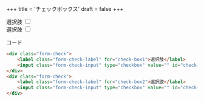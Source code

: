 +++
title = 'チェックボックス'
draft = false
+++

<div class="form-check">
    <label class="form-check-label" for="check-box1">選択肢</label>
    <input class="form-check-input" type="checkbox" value="" id="check-box1">
</div>
<div class="form-check">
    <label class="form-check-label" for="check-box2">選択肢</label>
    <input class="form-check-input" type="checkbox" value="" id="check-box2">
</div>

コード

```html
<div class="form-check">
    <label class="form-check-label" for="check-box1">選択肢</label>
    <input class="form-check-input" type="checkbox" value="" id="check-box1">
</div>
<div class="form-check">
    <label class="form-check-label" for="check-box2">選択肢</label>
    <input class="form-check-input" type="checkbox" value="" id="check-box2">
</div>
```
